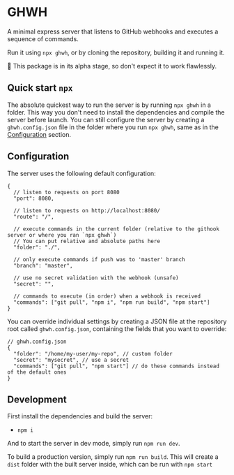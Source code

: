 # GHWH

A minimal express server that listens to GitHub webhooks and executes a sequence of commands.

Run it using `npx ghwh`, or by cloning the repository, building it and running it.

🚧 This package is in its alpha stage, so don't expect it to work flawlessly.

## Quick start `npx`

The absolute quickest way to run the server is by running `npx ghwh` in a folder. This way you don't need to install the dependencies and compile the server before launch.
You can still configure the server by creating a `ghwh.config.json` file in the folder where you run `npx ghwh`, same as in the [Configuration](#configuration) section.

## Configuration

The server uses the following default configuration:

```jsonc
{
  // listen to requests on port 8080
  "port": 8080,

  // listen to requests on http://localhost:8080/
  "route": "/",

  // execute commands in the current folder (relative to the githook server or where you ran `npx ghwh`)
  // You can put relative and absolute paths here
  "folder": "./",

  // only execute commands if push was to 'master' branch
  "branch": "master",

  // use no secret validation with the webhook (unsafe)
  "secret": "",

  // commands to execute (in order) when a webhook is received
  "commands": ["git pull", "npm i", "npm run build", "npm start"]
}
```

You can override individual settings by creating a JSON file at the repository root called `ghwh.config.json`, containing the fields that you want to override:

```jsonc
// ghwh.config.json
{
  "folder": "/home/my-user/my-repo", // custom folder
  "secret": "mysecret", // use a secret
  "commands": ["git pull", "npm start"] // do these commands instead of the default ones
}
```

## Development

First install the dependencies and build the server:

- `npm i`

And to start the server in dev mode, simply run `npm run dev`.

To build a production version, simply run `npm run build`.
This will create a `dist` folder with the built server inside, which can be run with `npm start`
